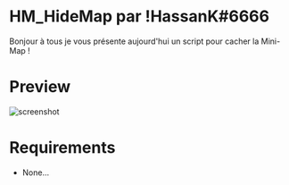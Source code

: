 # HM_HideMap par !HassanK#6666

Bonjour à tous je vous présente aujourd'hui un script pour cacher la Mini-Map !

# Preview
 
 ![screenshot](http://www.image-heberg.fr/files/16812300122715773855.jpg)
 
# Requirements

- None...
